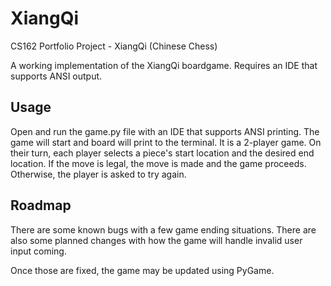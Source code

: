 # XiangQi
CS162 Portfolio Project - XiangQi (Chinese Chess)

A working implementation of the XiangQi boardgame. Requires an IDE that supports ANSI output. 

## Usage

Open and run the game.py file with an IDE that supports ANSI printing. The game will start and board will print to the terminal. It is a 2-player game. On their turn, each player selects a piece's start location and the desired end location. If the move is legal, the move is made and the game proceeds. Otherwise, the player is asked to try again.

## Roadmap

There are some known bugs with a few game ending situations. There are also some planned changes with how the game will handle invalid user input coming.

Once those are fixed, the game may be updated using PyGame. 
